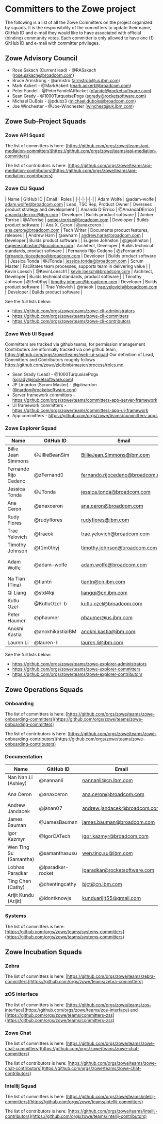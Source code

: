 # Committers to the Zowe project

The following is a list of all the Zowe Committers on the project organized by squads. It is the responsibility of the committers to update their name, GitHub ID and e-mail they would like to have associated with official (binding) community votes. Each committer is only allowed to have one (1) GitHub ID and e-mail with committer privileges.

## Zowe Advisory Council

- Rose Sakach (Current lead) - @RASakach (rose.sakach@broadcom.com)
- Bruce Armstrong - @armstro (armstrob@us.ibm.com)
- Mark Ackert - @MarkAckert (mark.ackert@broadcom.com)
- Peter Fandel - @PeterFandelAtRocket (pfandel@rocketsoftware.com)
- Sean Grady - @1000TurquoisePogs (sgrady@rocketsoftware.com)
- Michael DuBois - @pdubz3 (michael.dubois@broadcom.com)
- Joe Winchester - @Joe-Winchester (winchest@uk.ibm.com)

## Zowe Sub-Project Squads

### Zowe API Squad

The list of committers is here: [https://github.com/orgs/zowe/teams/api-mediation-committers](https://github.com/orgs/zowe/teams/api-mediation-committers)

The list of contributors is here: [https://github.com/orgs/zowe/teams/api-mediation-contributors](https://github.com/orgs/zowe/teams/api-mediation-contributors)

### Zowe CLI Squad

| Name | GitHub ID | Email | Roles |
|-|-|-|-|-|
| Adam Wolfe | @adam-wolfe | adam.wolfe@broadcom.com | Lead, TSC Rep, Product Owner | Oversees product strategy and development |
| Amanda D'Errico | @AmandaDErrico | amanda.derrico@ibm.com | Developer | Builds product software |
| Amber Torrise | @ATorrise | amber.torrise@broadcom.com | Developer | Builds product software |
| Ana X. Ceron | @anaxceron | ana.ceron@broadcom.com | Tech Writer | Documents product features, releases |
| Andrew Harn | @awharn | andrew.harn@broadcom.com | Developer | Builds product software |
| Eugene Johnston | @gejohnston | eugene.johnston@broadcom.com | Architect, Developer | Builds technical standards, product software |
| Fernando Rijo Cedeno | @zFernand0 | fernando.rijocedeno@broadcom.com | Developer | Builds product software |
| Jessica Tonda | @JTonda | jessica.tonda@broadcom.com | Scrum Master | Facilitates team processes, supports team in delivering value |
| Kevin Loesch | @KevinLoesch1 | kevin.loesch@broadcom.com | Architect, Developer | Builds technical standards, product software |
| Timothy Johnson | @t1m0thyj | timothy.johnson@broadcom.com | Developer | Builds product software |
| Trae Yelovich | @traeok | trae.yelovich@broadcom.com | Developer | Builds product software |

See the full lists below:
- https://github.com/orgs/zowe/teams/zowe-cli-administrators
- https://github.com/orgs/zowe/teams/zowe-cli-committers
- https://github.com/orgs/zowe/teams/zowe-cli-contributors

### Zowe Web UI Squad
Committers are tracked via github teams, for permission management
Contributers are informally tracked via one github team, https://github.com/orgs/zowe/teams/web-ui-squad
Our definition of Lead, Committers and Contributors roughly follows https://github.com/zowe/zlc/blob/master/process/roles.md

- Sean Grady (Lead) - @1000TurquoisePogs (sgrady@rocketsoftware.com)
- JP Linardon (Scrum Master) - @jplinardon (jlinardon@rocketsoftware.com)
- Server framework committers - https://github.com/orgs/zowe/teams/committers-app-server-framework
- UI framework committers - https://github.com/orgs/zowe/teams/committers-app-ui-framework
- App committers - https://github.com/orgs/zowe/teams/committers-apps

### Zowe Explorer Squad

| Name | GitHub ID | Email | Roles |
|-|-|-|-|
| Billie Jean Simmons | @JillieBeanSim | BillieJean.Simmons@ibm.com | Lead, TSC Rep, Developer |
| Fernando Rijo Cedeno | @zFernand0 | fernando.rijocedeno@broadcom.com | Co-Lead, Developer |
| Jessica Tonda | @JTonda | jessica.tonda@broadcom.com | Scrum Master |
| Ana Ceron | @anaxceron | ana.ceron@broadcom.com | Tech Writer |
| Rudy Flores | @rudyflores | rudyflores@ibm.com | Developer |
| Trae Yelovich | @traeok | trae.yelovich@broadcom.com | Developer |
| Timothy Johnson | @t1m0thyj | timothy.johnson@broadcom.com | Developer |
| Adam Wolfe | @adam-wolfe | adam.wolfe@broadcom.com | Product Owner, Developer |
| Na Tian (Tina) | @tiantn | tiantn@cn.ibm.com | Developer |
| Qi Liang | @std4lqi | liangqi@cn.ibm.com | Developer |
| Kutlu Ozel | @KutluOzel-b | kutlu.ozel@broadcom.com | Developer |
| Peter Haumer | @phaumer | phaumer@us.ibm.com | Developer |
| Anokhi Kastia | @anokhikastiaIBM | anokhi.kastia@ibm.com | Developer |
| Lauren Li | @lauren-li | lauren.li@ibm.com | Developer |

See the full lists below:
- https://github.com/orgs/zowe/teams/zowe-explorer-administrators
- https://github.com/orgs/zowe/teams/zowe-explorer-committers
- https://github.com/orgs/zowe/teams/zowe-explorer-contributors

## Zowe Operations Squads

### Onboarding

The list of committers is here: [https://github.com/orgs/zowe/teams/zowe-onboarding-committers](https://github.com/orgs/zowe/teams/zowe-onboarding-committers)

The list of contributors is here: [https://github.com/orgs/zowe/teams/zowe-onboarding-contributors](https://github.com/orgs/zowe/teams/zowe-onboarding-contributors)

### Documentation


| Name | GitHub ID | Email | Roles |
|-|-|-|-|
| Nan Nan Li (Ashley) | @nannanli | nannanli@cn.ibm.com | Lead |
| Ana Ceron | @anaxceron | ana.ceron@broadcom.com | Tech Writer |
| Andrew Jandacek | @janan07 | andrew.jandacek@broadcom.com | Tech Writer |
| James Bauman | @JamesBauman | james.bauman@broadcom.com | Tech Writer |
| Igor Kazmyr | @IgorCATech | igor.kazmyr@broadcom.com | Tech Writer |
| Wen Ting Su (Samantha) | @samanthasusu | wen.ting.su@ibm.com | Tech Writer |
| Lobhas Paradkar | @lparadkar-rocket | lparadkar@rocketsoftware.com | Tech Writer |
| Ting Chen (Cathy) | @chentingcathy | bjct@cn.ibm.com | Tech Writer |
| Arijit Kundu (Arijit) | @idontknowjs | kunduarijit55@gmail.com | Tech Writer |

### Systems

The list of committers is here: [https://github.com/orgs/zowe/teams/systems-committers](https://github.com/orgs/zowe/teams/systems-committers)

## Zowe Incubation Squads

### Zebra

The list of committers is here: [https://github.com/orgs/zowe/teams/zebra-committers](https://github.com/orgs/zowe/teams/zebra-committers)

### zOS interface

The list of committers is here: [https://github.com/orgs/zowe/teams/zos-interface](https://github.com/orgs/zowe/teams/zos-interface) and 
 [https://github.com/orgs/zowe/teams/committers-zss](https://github.com/orgs/zowe/teams/committers-zss)


### Zowe Chat

The list of committers is here: [https://github.com/orgs/zowe/teams/zowe-chat-committers](https://github.com/orgs/zowe/teams/zowe-chat-committers)

The list of contributors is here: [https://github.com/orgs/zowe/teams/zowe-chat-contributors](https://github.com/orgs/zowe/teams/zowe-chat-contributors)

### Intellij Squad

The list of committers is here: [https://github.com/orgs/zowe/teams/intellij-committers](https://github.com/orgs/zowe/teams/intellij-committers)

The list of contributors is here: [https://github.com/orgs/zowe/teams/intellij-contributors](https://github.com/orgs/zowe/teams/intellij-contributors)
